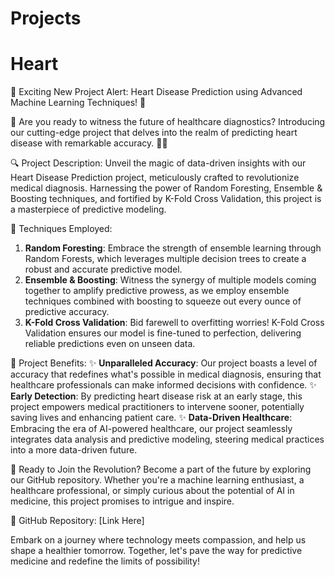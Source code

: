 #                                                       Projects
# Heart 
🌟 Exciting New Project Alert: Heart Disease Prediction using Advanced Machine Learning Techniques! 🌟

🎉 Are you ready to witness the future of healthcare diagnostics? Introducing our cutting-edge project that delves into the realm of predicting heart disease with remarkable accuracy. 🏥💓

🔍 Project Description:
Unveil the magic of data-driven insights with our Heart Disease Prediction project, meticulously crafted to revolutionize medical diagnosis. Harnessing the power of Random Foresting, Ensemble & Boosting techniques, and fortified by K-Fold Cross Validation, this project is a masterpiece of predictive modeling.

🌱 Techniques Employed:
1. **Random Foresting**: Embrace the strength of ensemble learning through Random Forests, which leverages multiple decision trees to create a robust and accurate predictive model.
2. **Ensemble & Boosting**: Witness the synergy of multiple models coming together to amplify predictive prowess, as we employ ensemble techniques combined with boosting to squeeze out every ounce of predictive accuracy.
3. **K-Fold Cross Validation**: Bid farewell to overfitting worries! K-Fold Cross Validation ensures our model is fine-tuned to perfection, delivering reliable predictions even on unseen data.

🎁 Project Benefits:
✨ **Unparalleled Accuracy**: Our project boasts a level of accuracy that redefines what's possible in medical diagnosis, ensuring that healthcare professionals can make informed decisions with confidence.
✨ **Early Detection**: By predicting heart disease risk at an early stage, this project empowers medical practitioners to intervene sooner, potentially saving lives and enhancing patient care.
✨ **Data-Driven Healthcare**: Embracing the era of AI-powered healthcare, our project seamlessly integrates data analysis and predictive modeling, steering medical practices into a more data-driven future.

🚀 Ready to Join the Revolution?
Become a part of the future by exploring our GitHub repository. Whether you're a machine learning enthusiast, a healthcare professional, or simply curious about the potential of AI in medicine, this project promises to intrigue and inspire. 

🔗 GitHub Repository: [Link Here]

Embark on a journey where technology meets compassion, and help us shape a healthier tomorrow. Together, let's pave the way for predictive medicine and redefine the limits of possibility!
